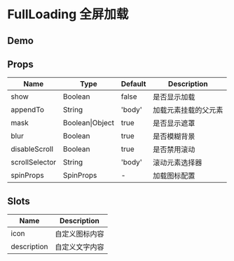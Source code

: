 # FullLoading 全屏加载

## Demo

<demo vue="./demos/full-loading.vue" title="FullLoading" />

## Props

| Name           | Type                | Default | Description          |
| -------------- | ------------------- | ------- | -------------------- |
| show           | Boolean             | false   | 是否显示加载         |
| appendTo       | String              | 'body'  | 加载元素挂载的父元素 |
| mask           | Boolean&#124;Object | true    | 是否显示遮罩         |
| blur           | Boolean             | true    | 是否模糊背景         |
| disableScroll  | Boolean             | true    | 是否禁用滚动         |
| scrollSelector | String              | 'body'  | 滚动元素选择器       |
| spinProps      | SpinProps           | -       | 加载图标配置         |

## Slots

| Name        | Description    |
| ----------- | -------------- |
| icon        | 自定义图标内容 |
| description | 自定义文字内容 |
